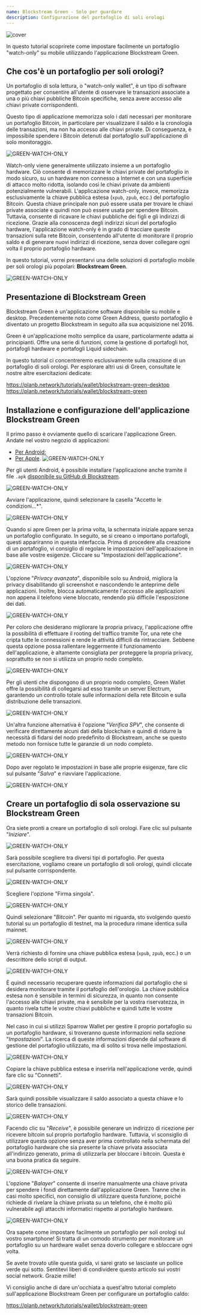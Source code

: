 ```yaml
---
name: Blockstream Green - Solo per guardare
description: Configurazione del portafoglio di soli orologi
---
```

![cover](assets/cover.webp)

In questo tutorial scoprirete come impostare facilmente un portafoglio "watch-only" su mobile utilizzando l'applicazione Blockstream Green.

## Che cos'è un portafoglio per soli orologi?

Un portafoglio di sola lettura, o "watch-only wallet", è un tipo di software progettato per consentire all'utente di osservare le transazioni associate a una o più chiavi pubbliche Bitcoin specifiche, senza avere accesso alle chiavi private corrispondenti.

Questo tipo di applicazione memorizza solo i dati necessari per monitorare un portafoglio Bitcoin, in particolare per visualizzare il saldo e la cronologia delle transazioni, ma non ha accesso alle chiavi private. Di conseguenza, è impossibile spendere i Bitcoin detenuti dal portafoglio sull'applicazione di solo monitoraggio.

![GREEN-WATCH-ONLY](assets/fr/01.webp)

Watch-only viene generalmente utilizzato insieme a un portafoglio hardware. Ciò consente di memorizzare le chiavi private del portafoglio in modo sicuro, su un hardware non connesso a Internet e con una superficie di attacco molto ridotta, isolando così le chiavi private da ambienti potenzialmente vulnerabili. L'applicazione watch-only, invece, memorizza esclusivamente la chiave pubblica estesa (`xpub`, `zpub`, ecc.) del portafoglio Bitcoin. Questa chiave principale non può essere usata per trovare le chiavi private associate e quindi non può essere usata per spendere Bitcoin. Tuttavia, consente di ricavare le chiavi pubbliche dei figli e gli indirizzi di ricezione. Grazie alla conoscenza degli indirizzi sicuri del portafoglio hardware, l'applicazione watch-only è in grado di tracciare queste transazioni sulla rete Bitcoin, consentendo all'utente di monitorare il proprio saldo e di generare nuovi indirizzi di ricezione, senza dover collegare ogni volta il proprio portafoglio hardware.

In questo tutorial, vorrei presentarvi una delle soluzioni di portafoglio mobile per soli orologi più popolari: **Blockstream Green**.

![GREEN-WATCH-ONLY](assets/fr/02.webp)

## Presentazione di Blockstream Green

Blockstream Green è un'applicazione software disponibile su mobile e desktop. Precedentemente noto come Green Address, questo portafoglio è diventato un progetto Blockstream in seguito alla sua acquisizione nel 2016.

Green è un'applicazione molto semplice da usare, particolarmente adatta ai principianti. Offre una serie di funzioni, come la gestione di portafogli hot, portafogli hardware e portafogli Liquid sidechain.

In questo tutorial ci concentreremo esclusivamente sulla creazione di un portafoglio di soli orologi. Per esplorare altri usi di Green, consultate le nostre altre esercitazioni dedicate:

https://planb.network/tutorials/wallet/blockstream-green-desktop
https://planb.network/tutorials/wallet/blockstream-green
## Installazione e configurazione dell'applicazione Blockstream Green

Il primo passo è ovviamente quello di scaricare l'applicazione Green. Andate nel vostro negozio di applicazioni:

- [Per Android](https://play.google.com/store/apps/details?id=com.greenaddress.greenbits_android_wallet);
- [Per Apple](https://apps.apple.com/us/app/green-bitcoin-wallet/id1402243590).
![GREEN-WATCH-ONLY](assets/fr/03.webp)

Per gli utenti Android, è possibile installare l'applicazione anche tramite il file `.apk` [disponibile su GitHub di Blockstream](https://github.com/Blockstream/green_android/releases).

![GREEN-WATCH-ONLY](assets/fr/04.webp)

Avviare l'applicazione, quindi selezionare la casella "Accetto le condizioni...*".

![GREEN-WATCH-ONLY](assets/fr/05.webp)

Quando si apre Green per la prima volta, la schermata iniziale appare senza un portafoglio configurato. In seguito, se si creano o importano portafogli, questi appariranno in questa interfaccia. Prima di procedere alla creazione di un portafoglio, vi consiglio di regolare le impostazioni dell'applicazione in base alle vostre esigenze. Cliccare su "Impostazioni dell'applicazione".

![GREEN-WATCH-ONLY](assets/fr/06.webp)

L'opzione "*Privacy avanzata*", disponibile solo su Android, migliora la privacy disabilitando gli screenshot e nascondendo le anteprime delle applicazioni. Inoltre, blocca automaticamente l'accesso alle applicazioni non appena il telefono viene bloccato, rendendo più difficile l'esposizione dei dati.

![GREEN-WATCH-ONLY](assets/fr/07.webp)

Per coloro che desiderano migliorare la propria privacy, l'applicazione offre la possibilità di effettuare il rooting del traffico tramite Tor, una rete che cripta tutte le connessioni e rende le attività difficili da rintracciare. Sebbene questa opzione possa rallentare leggermente il funzionamento dell'applicazione, è altamente consigliata per proteggere la propria privacy, soprattutto se non si utilizza un proprio nodo completo.

![GREEN-WATCH-ONLY](assets/fr/08.webp)

Per gli utenti che dispongono di un proprio nodo completo, Green Wallet offre la possibilità di collegarsi ad esso tramite un server Electrum, garantendo un controllo totale sulle informazioni della rete Bitcoin e sulla distribuzione delle transazioni.

![GREEN-WATCH-ONLY](assets/fr/09.webp)

Un'altra funzione alternativa è l'opzione "*Verifica SPV*", che consente di verificare direttamente alcuni dati della blockchain e quindi di ridurre la necessità di fidarsi del nodo predefinito di Blockstream, anche se questo metodo non fornisce tutte le garanzie di un nodo completo.

![GREEN-WATCH-ONLY](assets/fr/10.webp)

Dopo aver regolato le impostazioni in base alle proprie esigenze, fare clic sul pulsante "*Salva*" e riavviare l'applicazione.

![GREEN-WATCH-ONLY](assets/fr/11.webp)

## Creare un portafoglio di sola osservazione su Blockstream Green

Ora siete pronti a creare un portafoglio di soli orologi. Fare clic sul pulsante "*Iniziare*".

![GREEN-WATCH-ONLY](assets/fr/12.webp)

Sarà possibile scegliere tra diversi tipi di portafoglio. Per questa esercitazione, vogliamo creare un portafoglio di soli orologi, quindi cliccate sul pulsante corrispondente.

![GREEN-WATCH-ONLY](assets/fr/13.webp)

Scegliere l'opzione "Firma singola".

![GREEN-WATCH-ONLY](assets/fr/14.webp)

Quindi selezionare "*Bitcoin*". Per quanto mi riguarda, sto svolgendo questo tutorial su un portafoglio di testnet, ma la procedura rimane identica sulla mainnet.

![GREEN-WATCH-ONLY](assets/fr/15.webp)

Verrà richiesto di fornire una chiave pubblica estesa (`xpub`, `zpub`, ecc.) o un descrittore dello script di output.

![GREEN-WATCH-ONLY](assets/fr/16.webp)

È quindi necessario recuperare queste informazioni dal portafoglio che si desidera monitorare tramite il portafoglio dell'orologio. La chiave pubblica estesa non è sensibile in termini di sicurezza, in quanto non consente l'accesso alle chiavi private, ma è sensibile per la vostra riservatezza, in quanto rivela tutte le vostre chiavi pubbliche e quindi tutte le vostre transazioni Bitcoin.

Nel caso in cui si utilizzi Sparrow Wallet per gestire il proprio portafoglio su un portafoglio hardware, si troveranno queste informazioni nella sezione "*Impostazioni*". La ricerca di queste informazioni dipende dal software di gestione del portafoglio utilizzato, ma di solito si trova nelle impostazioni.

![GREEN-WATCH-ONLY](assets/fr/17.webp)

Copiare la chiave pubblica estesa e inserirla nell'applicazione verde, quindi fare clic su "Connetti".

![GREEN-WATCH-ONLY](assets/fr/18.webp)

Sarà quindi possibile visualizzare il saldo associato a questa chiave e lo storico delle transazioni.

![GREEN-WATCH-ONLY](assets/fr/19.webp)

Facendo clic su "*Receive*", è possibile generare un indirizzo di ricezione per ricevere bitcoin sul proprio portafoglio hardware. Tuttavia, vi sconsiglio di utilizzare questa opzione senza aver prima controllato nella schermata del portafoglio hardware che sia presente la chiave privata associata all'indirizzo generato, prima di utilizzarla per bloccare i bitcoin. Questa è una buona pratica da seguire.

![GREEN-WATCH-ONLY](assets/fr/20.webp)

L'opzione "*Balayer*" consente di inserire manualmente una chiave privata per spendere i fondi direttamente dall'applicazione Green. Tranne che in casi molto specifici, non consiglio di utilizzare questa funzione, poiché richiede di rivelare la chiave privata su un telefono, che è molto più vulnerabile agli attacchi informatici rispetto al portafoglio hardware.

![GREEN-WATCH-ONLY](assets/fr/21.webp)

Ora sapete come impostare facilmente un portafoglio per soli orologi sul vostro smartphone! Si tratta di un comodo strumento per monitorare un portafoglio su un hardware wallet senza doverlo collegare e sbloccare ogni volta.

Se avete trovato utile questa guida, vi sarei grato se lasciaste un pollice verde qui sotto. Sentitevi liberi di condividere questo articolo sui vostri social network. Grazie mille!

Vi consiglio anche di dare un'occhiata a quest'altro tutorial completo sull'applicazione Blockstream Green per configurare un portafoglio caldo:

https://planb.network/tutorials/wallet/blockstream-green
